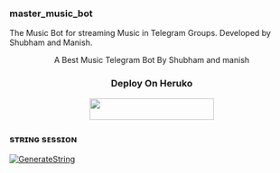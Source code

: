 ### master_music_bot
The Music Bot for streaming Music in Telegram Groups. Developed by Shubham and Manish.
<p align="center">A Best Music Telegram Bot By Shubham and manish</p>


 <h3 align="center">
    Deploy On Heruko
</h3>

<p align="center"><a href="https://dashboard.heroku.com/new?template=https://github.com/Error404Shubh/MasterMusicBot"> <img src="https://img.shields.io/badge/Deploy%20On%20Heroku-black?style=for-the-badge&logo=heroku" width="220" height="38.45"/></a></p>


### sᴛʀɪɴɢ sᴇssɪᴏɴ

[![GenerateString](https://img.shields.io/badge/repl.it-generateString-black)](https://t.me/Hana_Session_Bot)
